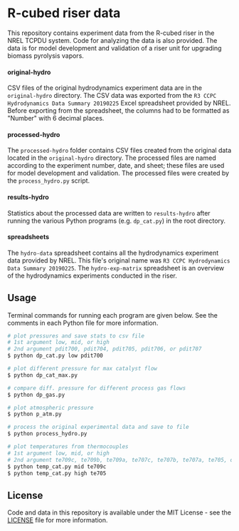 # R-cubed riser data

This repository contains experiment data from the R-cubed riser in the NREL TCPDU system. Code for analyzing the data is also provided. The data is for model development and validation of a riser unit for upgrading biomass pyrolysis vapors.

#### original-hydro

CSV files of the original hydrodynamics experiment data are in the `original-hydro` directory. The CSV data was exported from the `R3 CCPC Hydrodynamics Data Summary 20190225` Excel spreadsheet provided by NREL. Before exporting from the spreadsheet, the columns had to be formatted as "Number" with 6 decimal places.

#### processed-hydro

The `processed-hydro` folder contains CSV files created from the original data located in the `original-hydro` directory. The processed files are named according to the experiment number, date, and sheet; these files are used for model development and validation. The processed files were created by the `process_hydro.py` script.

#### results-hydro

Statistics about the processed data are written to `results-hydro` after running the various Python programs (e.g. `dp_cat.py`) in the root directory.

#### spreadsheets

The `hydro-data` spreadsheet contains all the hydrodynamics experiment data provided by NREL. This file's original name was `R3 CCPC Hydrodynamics Data Summary 20190225`. The `hydro-exp-matrix` spreadsheet is an overview of the hydrodynamics experiments conducted in the riser.

## Usage

Terminal commands for running each program are given below. See the comments in each Python file for more information.

```bash
# plot pressures and save stats to csv file
# 1st argument low, mid, or high
# 2nd argument pdit700, pdit704, pdit705, pdit706, or pdit707
$ python dp_cat.py low pdit700

# plot different pressure for max catalyst flow
$ python dp_cat_max.py

# compare diff. pressure for different process gas flows
$ python dp_gas.py

# plot atmospheric pressure
$ python p_atm.py

# process the original experimental data and save to file
$ python process_hydro.py

# plot temperatures from thermocouples
# 1st argument low, mid, or high
# 2nd argument te709c, te709b, te709a, te707c, te707b, te707a, te705, or te701
$ python temp_cat.py mid te709c
$ python temp_cat.py high te705
```

## License

Code and data in this repository is available under the MIT License - see the [LICENSE](LICENSE) file for more information.

